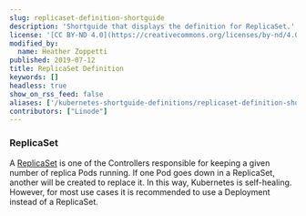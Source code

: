 ```yaml
---
slug: replicaset-definition-shortguide
description: 'Shortguide that displays the definition for ReplicaSet.'
license: '[CC BY-ND 4.0](https://creativecommons.org/licenses/by-nd/4.0)'
modified_by:
  name: Heather Zoppetti
published: 2019-07-12
title: ReplicaSet Definition
keywords: []
headless: true
show_on_rss_feed: false
aliases: ['/kubernetes-shortguide-definitions/replicaset-definition-shortguide/']
contributors: ["Linode"]
---
```


### ReplicaSet

A [ReplicaSet](https://kubernetes.io/docs/concepts/workloads/controllers/replicaset/) is one of the Controllers responsible for keeping a given number of replica Pods running. If one Pod goes down in a ReplicaSet, another will be created to replace it. In this way, Kubernetes is self-healing. However, for most use cases it is recommended to use a Deployment instead of a ReplicaSet.
